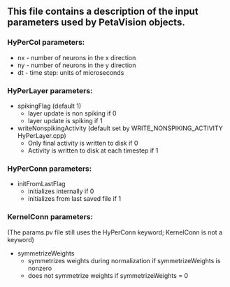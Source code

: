 ## This file contains a description of the input parameters used by PetaVision objects.


### HyPerCol parameters:

   * nx - number of neurons in the x direction
   * ny - number of neurons in the y direction
   * dt - time step: units of microseconds

### HyPerLayer parameters:

   * spikingFlag (default 1)
     - layer update is non spiking if 0
     - layer update is spiking if 1
   * writeNonspikingActivity (default set by WRITE_NONSPIKING_ACTIVITY HyPerLayer.cpp)
     - Only final activity is written to disk if 0
     - Activity is written to disk at each timestep if 1

### HyPerConn parameters:

   * initFromLastFlag
      - initializes internally if 0
      - initializes from last saved file if 1

### KernelConn parameters:
(The params.pv file still uses the HyPerConn keyword; KernelConn is not a keyword)

   * symmetrizeWeights
      - symmetrizes weights during normalization if symmetrizeWeights is nonzero
      - does not symmetrize weights if symmetrizeWeights = 0 